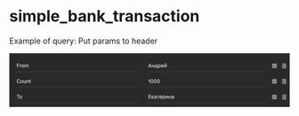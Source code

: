 # simple_bank_transaction

Example of query:
Put params to header

![alt text](https://github.com/DMoscicki/simple_bank_transaction/blob/master/screen.png)
